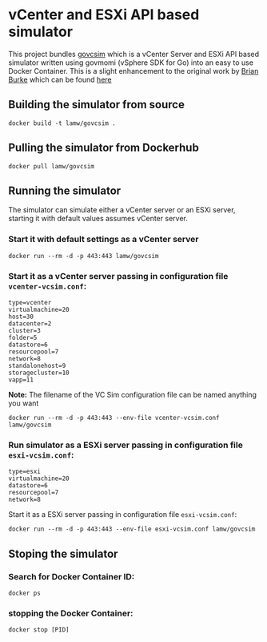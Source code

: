 # vCenter and ESXi API based simulator

This project bundles [govcsim](https://www.virtuallyghetto.com/2017/04/govcsim-neat-incubation-project-vcenter-server-esxi-api-based-simulator.html) which is a vCenter Server and ESXi API based simulator written using govmomi (vSphere SDK for Go) into an easy to use Docker Container. This is a slight enhancement to the original work by [Brian Burke](https://www.twitter.com/brianbunke) which can be found [here](https://github.com/nimmis/docker-vcsim)

## Building the simulator from source

	docker build -t lamw/govcsim .

## Pulling the simulator from Dockerhub

	docker pull lamw/govcsim

## Running the simulator

The simulator can simulate either a vCenter server or an ESXi server, starting it with default values
assumes vCenter server.

### Start it with default settings as a vCenter server

	docker run --rm -d -p 443:443 lamw/govcsim

### Start it as a vCenter server passing in configuration file `vcenter-vcsim.conf`:

```
type=vcenter
virtualmachine=20
host=30
datacenter=2
cluster=3
folder=5
datastore=6
resourcepool=7
network=8
standalonehost=9
storagecluster=10
vapp=11
```

**Note:** The filename of the VC Sim configuration file can be named anything you want

	docker run --rm -d -p 443:443 --env-file vcenter-vcsim.conf lamw/govcsim

### Run simulator as a ESXi server passing in configuration file `esxi-vcsim.conf`:

```
type=esxi
virtualmachine=20
datastore=6
resourcepool=7
network=8
```

Start it as a ESXi server passing in configuration file `esxi-vcsim.conf`:

	docker run --rm -d -p 443:443 --env-file esxi-vcsim.conf lamw/govcsim

## Stoping the simulator

### Search for Docker Container ID:
	docker ps

### stopping the Docker Container:

	docker stop [PID]